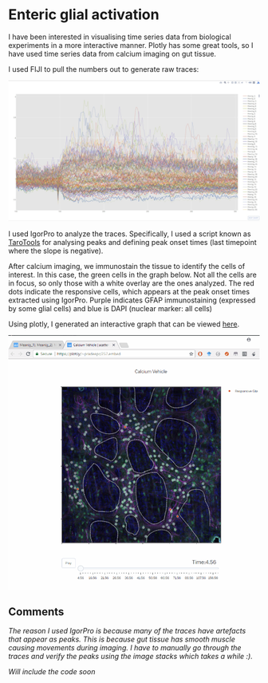 # Enteric glial activation
I have been interested in visualising time series data from biological experiments in a more interactive manner. 
Plotly has some great tools, so I have used time series data from calcium imaging on gut tissue. 

I used FIJI to pull the numbers out to generate raw traces:

![RAW TRACE](/Raw%20Traces.jpg)

I used IgorPro to analyze the traces. Specifically, I used a script known as [TaroTools](https://sites.google.com/site/tarotoolsregister/) for analysing peaks and defining peak onset times (last timepoint where the slope is negative). 


After calcium imaging, we immunostain the tissue to identify the cells of interest. In this case, the green cells in the graph below. Not all the cells are in focus, so only those with a white overlay are the ones analyzed. The red dots indicate the responsive cells, which appears at the peak onset times extracted using IgorPro.
Purple indicates GFAP immunostaining (expressed by some glial cells) and blue is DAPI (nuclear marker: all cells)

Using plotly, I generated an interactive graph that can be viewed [here](https://plot.ly/~pradeepr/257.embed).

![Interactive Graph](/EGC_interactive.gif)


## Comments

*The reason I used IgorPro is because many of the traces have artefacts that appear as peaks. This is because gut tissue has smooth muscle causing movements during imaging. I have to manually go through the traces and verify the peaks using the image stacks which takes a while :).*

*Will include the code soon*
